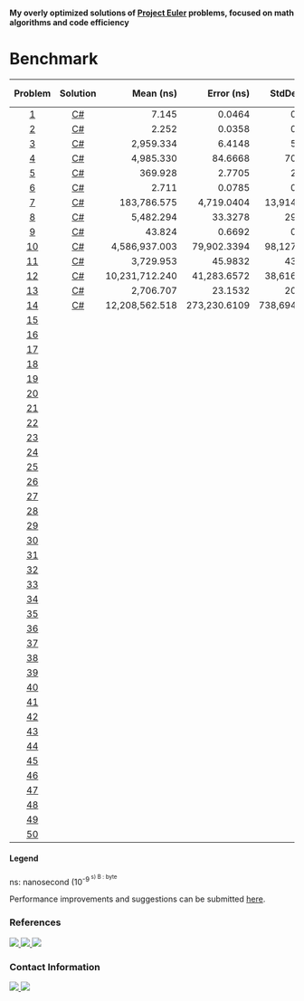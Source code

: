#### My overly optimized solutions of [Project Euler](https://projecteuler.net) problems, focused on math algorithms and code efficiency

# Benchmark

| Problem                                   | Solution                                                                         | Mean (ns)      | Error (ns)   | StdDev (ns)  | Alloc (B) | Code (B) |
| :---------------------------------------: | :------------------------------------------------------------------------------: | -------------: | -----------: | -----------: | --------: | -------: |
| [1](https://projecteuler.net/problem=1)   | [C#](https://github.com/KimTisott/ProjectEuler/blob/main/Solutions/Problem1.cs)  |          7.145 |       0.0464 |       0.0411 |           |      114 |
| [2](https://projecteuler.net/problem=2)   | [C#](https://github.com/KimTisott/ProjectEuler/blob/main/Solutions/Problem2.cs)  |          2.252 |       0.0358 |       0.0299 |           |       41 |
| [3](https://projecteuler.net/problem=3)   | [C#](https://github.com/KimTisott/ProjectEuler/blob/main/Solutions/Problem3.cs)  |      2,959.334 |       6.4148 |       5.6866 |           |      296 |
| [4](https://projecteuler.net/problem=4)   | [C#](https://github.com/KimTisott/ProjectEuler/blob/main/Solutions/Problem4.cs)  |      4,985.330 |      84.6668 |      70.7006 |           |      288 |
| [5](https://projecteuler.net/problem=5)   | [C#](https://github.com/KimTisott/ProjectEuler/blob/main/Solutions/Problem5.cs)  |        369.928 |       2.7705 |       2.5915 |           |       67 |
| [6](https://projecteuler.net/problem=6)   | [C#](https://github.com/KimTisott/ProjectEuler/blob/main/Solutions/Problem6.cs)  |          2.711 |       0.0785 |       0.0656 |           |       40 |
| [7](https://projecteuler.net/problem=7)   | [C#](https://github.com/KimTisott/ProjectEuler/blob/main/Solutions/Problem7.cs)  |    183,786.575 |   4,719.0404 |  13,914.1970 |   105,464 |      451 |
| [8](https://projecteuler.net/problem=8)   | [C#](https://github.com/KimTisott/ProjectEuler/blob/main/Solutions/Problem8.cs)  |      5,482.294 |      33.3278 |      29.5443 |           |      125 |
| [9](https://projecteuler.net/problem=9)   | [C#](https://github.com/KimTisott/ProjectEuler/blob/main/Solutions/Problem9.cs)  |         43.824 |       0.6692 |       0.6260 |           |      199 |
| [10](https://projecteuler.net/problem=10) | [C#](https://github.com/KimTisott/ProjectEuler/blob/main/Solutions/Problem10.cs) |  4,586,937.003 |  79,902.3394 |  98,127.2485 | 2,000,024 |      191 |
| [11](https://projecteuler.net/problem=11) | [C#](https://github.com/KimTisott/ProjectEuler/blob/main/Solutions/Problem11.cs) |      3,729.953 |      45.9832 |      43.0127 |           |    1,113 |
| [12](https://projecteuler.net/problem=12) | [C#](https://github.com/KimTisott/ProjectEuler/blob/main/Solutions/Problem12.cs) | 10,231,712.240 |  41,283.6572 |  38,616.7585 |           |      179 |
| [13](https://projecteuler.net/problem=13) | [C#](https://github.com/KimTisott/ProjectEuler/blob/main/Solutions/Problem13.cs) |      2,706.707 |      23.1532 |      20.5247 |     4,896 |    2,290 |
| [14](https://projecteuler.net/problem=14) | [C#](https://github.com/KimTisott/ProjectEuler/blob/main/Solutions/Problem14.cs) | 12,208,562.518 | 273,230.6109 | 738,694.8445 | 8,000,020 |      239 |
| [15](https://projecteuler.net/problem=15) |
| [16](https://projecteuler.net/problem=16) |
| [17](https://projecteuler.net/problem=17) |
| [18](https://projecteuler.net/problem=18) |
| [19](https://projecteuler.net/problem=19) |
| [20](https://projecteuler.net/problem=20) |
| [21](https://projecteuler.net/problem=21) |
| [22](https://projecteuler.net/problem=22) |
| [23](https://projecteuler.net/problem=23) |
| [24](https://projecteuler.net/problem=24) |
| [25](https://projecteuler.net/problem=25) |
| [26](https://projecteuler.net/problem=26) |
| [27](https://projecteuler.net/problem=27) |
| [28](https://projecteuler.net/problem=28) |
| [29](https://projecteuler.net/problem=29) |
| [30](https://projecteuler.net/problem=30) |
| [31](https://projecteuler.net/problem=31) |
| [32](https://projecteuler.net/problem=32) |
| [33](https://projecteuler.net/problem=33) |
| [34](https://projecteuler.net/problem=34) |
| [35](https://projecteuler.net/problem=35) |
| [36](https://projecteuler.net/problem=36) |
| [37](https://projecteuler.net/problem=37) |
| [38](https://projecteuler.net/problem=38) |
| [39](https://projecteuler.net/problem=39) |
| [40](https://projecteuler.net/problem=40) |
| [41](https://projecteuler.net/problem=41) |
| [42](https://projecteuler.net/problem=42) |
| [43](https://projecteuler.net/problem=43) |
| [44](https://projecteuler.net/problem=44) |
| [45](https://projecteuler.net/problem=45) |
| [46](https://projecteuler.net/problem=46) |
| [47](https://projecteuler.net/problem=47) |
| [48](https://projecteuler.net/problem=48) |
| [49](https://projecteuler.net/problem=49) |
| [50](https://projecteuler.net/problem=50) |

#### Legend
ns: nanosecond (10<sup>-9<sup> s)
B : byte

Performance improvements and suggestions can be submitted [here](https://github.com/KimTisott/ProjectEuler/issues/new).

### References

<a href="https://projecteuler.net">
  <img src="https://projecteuler.net/themes/20210213/logo_default.png">
</a>
<a href="https://projecteuler.chat">
  <img src="https://projecteuler.chat/ext/euler13/pechat/styles/prosilver/theme/images/site_logo.png">
</a>
<a href="https://mathoverflow.net">
  <img src="https://cdn.sstatic.net/Sites/mathoverflow/Img/logo.svg?v=3a674b060adf">
</a>

### Contact Information

<a href="https://www.linkedin.com/in/kim-tisott-58133815b">
  <img src="https://cdn2.iconfinder.com/data/icons/social-media-2285/512/1_Linkedin_unofficial_colored_svg-64.png">
</a>
<a href="https://www.hackerrank.com/kim_nicolay">
  <img src="https://cdn4.iconfinder.com/data/icons/logos-and-brands/512/160_Hackerrank_logo_logos-64.png">
</a>
